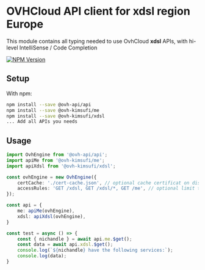# OVHCloud API client for **xdsl** region Europe

This module contains all typing needed to use OvhCloud **xdsl** APIs, with hi-level IntelliSense / Code Completion

[![NPM Version](https://img.shields.io/npm/v/@ovh-kimsufi/xdsl.svg?style=flat)](https://www.npmjs.org/package/@ovh-kimsufi/xdsl)

## Setup

With npm:

```bash
npm install --save @ovh-api/api
npm install --save @ovh-kimsufi/me
npm install --save @ovh-kimsufi/xdsl
... Add all APIs you needs
```

## Usage

```typescript
import OvhEngine from '@ovh-api/api';
import apiMe from '@ovh-kimsufi/me';
import apiXdsl from '@ovh-kimsufi/xdsl';

const ovhEngine = new OvhEngine({ 
    certCache: './cert-cache.json', // optional cache certificat on disk.
    accessRules: 'GET /xdsl, GET /xdsl/*, GET /me', // optional limit the requested privileges.
});

const api = {
    me: apiMe(ovhEngine),
    xdsl: apiXdsl(ovhEngine),
}

const test = async () => {
    const { nichandle } = await api.me.$get();
    const data = await api.xdsl.$get();
    console.log(`${nichandle} have the following services:`);
    console.log(data);
}
```
